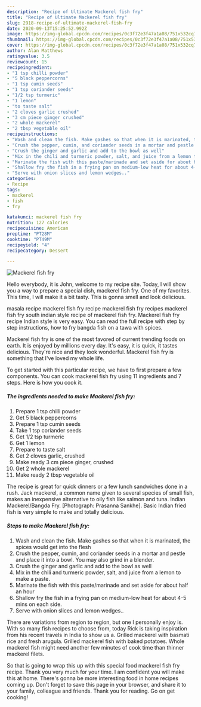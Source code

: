 ```yaml
---
description: "Recipe of Ultimate Mackerel fish fry"
title: "Recipe of Ultimate Mackerel fish fry"
slug: 2918-recipe-of-ultimate-mackerel-fish-fry
date: 2020-09-13T15:25:52.992Z
image: https://img-global.cpcdn.com/recipes/0c3f72e3f47a1a08/751x532cq70/mackerel-fish-fry-recipe-main-photo.jpg
thumbnail: https://img-global.cpcdn.com/recipes/0c3f72e3f47a1a08/751x532cq70/mackerel-fish-fry-recipe-main-photo.jpg
cover: https://img-global.cpcdn.com/recipes/0c3f72e3f47a1a08/751x532cq70/mackerel-fish-fry-recipe-main-photo.jpg
author: Alan Matthews
ratingvalue: 3.5
reviewcount: 15
recipeingredient:
- "1 tsp chilli powder"
- "5 black peppercorns"
- "1 tsp cumin seeds"
- "1 tsp coriander seeds"
- "1/2 tsp turmeric"
- "1 lemon"
- "to taste salt"
- "2 cloves garlic crushed"
- "3 cm piece ginger crushed"
- "2 whole mackerel"
- "2 tbsp vegetable oil"
recipeinstructions:
- "Wash and clean the fish. Make gashes so that when it is marinated, the spices would get into the flesh"
- "Crush the pepper, cumin, and coriander seeds in a mortar and pestle and place it into a bowl. You may also grind in a blender."
- "Crush the ginger and garlic and add to the bowl as well"
- "Mix in the chili and turmeric powder, salt, and juice from a lemon to make a paste."
- "Marinate the fish with this paste/marinade and set aside for about half an hour"
- "Shallow fry the fish in a frying pan on medium-low heat for about 4-5 mins on each side."
- "Serve with onion slices and lemon wedges.."
categories:
- Recipe
tags:
- mackerel
- fish
- fry

katakunci: mackerel fish fry 
nutrition: 127 calories
recipecuisine: American
preptime: "PT28M"
cooktime: "PT49M"
recipeyield: "4"
recipecategory: Dessert

---
```



![Mackerel fish fry](https://img-global.cpcdn.com/recipes/0c3f72e3f47a1a08/751x532cq70/mackerel-fish-fry-recipe-main-photo.jpg)

Hello everybody, it is John, welcome to my recipe site. Today, I will show you a way to prepare a special dish, mackerel fish fry. One of my favorites. This time, I will make it a bit tasty. This is gonna smell and look delicious.

masala recipe mackerel fish fry recipe mackerel fish fry recipes mackerel fish fry south indian style recipe of mackerel fish fry. Mackerel fish fry recipe Indian style is very easy. You can read the full recipe with step by step instructions, how to fry bangda fish on a tawa with spices.

Mackerel fish fry is one of the most favored of current trending foods on earth. It is enjoyed by millions every day. It's easy, it is quick, it tastes delicious. They're nice and they look wonderful. Mackerel fish fry is something that I've loved my whole life.


To get started with this particular recipe, we have to first prepare a few components. You can cook mackerel fish fry using 11 ingredients and 7 steps. Here is how you cook it.

<!--inarticleads1-->

##### The ingredients needed to make Mackerel fish fry:

1. Prepare 1 tsp chilli powder
1. Get 5 black peppercorns
1. Prepare 1 tsp cumin seeds
1. Take 1 tsp coriander seeds
1. Get 1/2 tsp turmeric
1. Get 1 lemon
1. Prepare to taste salt
1. Get 2 cloves garlic, crushed
1. Make ready 3 cm piece ginger, crushed
1. Get 2 whole mackerel
1. Make ready 2 tbsp vegetable oil


The recipe is great for quick dinners or a few lunch sandwiches done in a rush. Jack mackerel, a common name given to several species of small fish, makes an inexpensive alternative to oily fish like salmon and tuna. Indian Mackerel/Bangda Fry. [Photograph: Prasanna Sankhe]. Basic Indian fried fish is very simple to make and totally delicious. 

<!--inarticleads2-->

##### Steps to make Mackerel fish fry:

1. Wash and clean the fish. Make gashes so that when it is marinated, the spices would get into the flesh
1. Crush the pepper, cumin, and coriander seeds in a mortar and pestle and place it into a bowl. You may also grind in a blender.
1. Crush the ginger and garlic and add to the bowl as well
1. Mix in the chili and turmeric powder, salt, and juice from a lemon to make a paste.
1. Marinate the fish with this paste/marinade and set aside for about half an hour
1. Shallow fry the fish in a frying pan on medium-low heat for about 4-5 mins on each side.
1. Serve with onion slices and lemon wedges..


There are variations from region to region, but one I personally enjoy is. With so many fish recipes to choose from, today Rick is taking inspiration from his recent travels in India to show us a. Grilled mackerel with basmati rice and fresh arugula. Grilled mackerel fish with baked potatoes. Whole mackerel fish might need another few minutes of cook time than thinner mackerel filets. 

So that is going to wrap this up with this special food mackerel fish fry recipe. Thank you very much for your time. I am confident you will make this at home. There's gonna be more interesting food in home recipes coming up. Don't forget to save this page in your browser, and share it to your family, colleague and friends. Thank you for reading. Go on get cooking!
